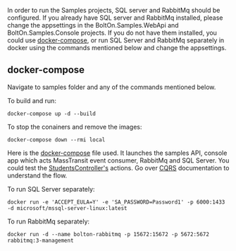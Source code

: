 In order to run the Samples projects, SQL server and RabbitMq should be configured. If you already have SQL server and RabbitMq installed, please change the appsettings in the BoltOn.Samples.WebApi and BoltOn.Samples.Console projects. If you do not have them installed, you could use [docker-compose](#docker-compose), or run SQL Server and RabbitMq separately in docker using the commands mentioned below and change the appsettings.

docker-compose
--------------
Navigate to samples folder and any of the commands mentioned below.

To build and run:

`docker-compose up -d --build`

To stop the conainers and remove the images:

`docker-compose down --rmi local`

Here is the [docker-compose](https://github.com/gokulm/BoltOn/blob/master/samples/docker-compose.yml) file used. It launches the samples API, console app which acts MassTransit event consumer, RabbitMq and SQL Server. You could test the [StudentsController's](https://github.com/gokulm/BoltOn/blob/master/samples/BoltOn.Samples.WebApi/Controllers/StudentsController.cs) actions. Go over [CQRS](../cqrs) documentation to understand the flow.

To run SQL Server separately:

`docker run -e 'ACCEPT_EULA=Y' -e 'SA_PASSWORD=Password1' -p 6000:1433 -d microsoft/mssql-server-linux:latest`

To run RabbitMq separately:

`docker run -d --name bolton-rabbitmq -p 15672:15672 -p 5672:5672 rabbitmq:3-management`
